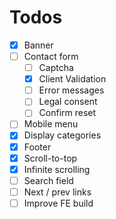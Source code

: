 # Todos

- [x] Banner
- [ ] Contact form
  - [ ] Captcha
  - [x] Client Validation
  - [ ] Error messages
  - [ ] Legal consent
  - [ ] Confirm reset
- [ ] Mobile menu
- [x] Display categories
- [x] Footer
- [x] Scroll-to-top
- [x] Infinite scrolling
- [ ] Search field
- [ ] Next / prev links
- [ ] Improve FE build
